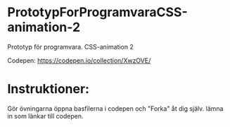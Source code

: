 # PrototypForProgramvaraCSS-animation-2
Prototyp för programvara. CSS-animation 2

Codepen: https://codepen.io/collection/XwzOVE/

# Instruktioner:
Gör övningarna öppna basfilerna i codepen och "Forka" åt dig själv. lämna in som länkar till codepen.
